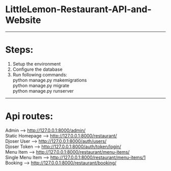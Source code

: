 # LittleLemon-Restaurant-API-and-Website

---
# Steps:
1. Setup the environment
2. Configure the database
3. Run following commands: <br>
python manage.py makemigrations <br>
python manage.py migrate <br>
python manage.py runserver <br>

---

# Api routes:
Admin --> http://127.0.0.1:8000/admin/ <br>
Static Homepage --> http://127.0.0.1:8000/restaurant/ <br>
Djoser User --> http://127.0.0.1:8000/auth/users/ <br>
Djoser Token --> http://127.0.0.1:8000/auth/token/login/ <br>
Menu Item --> http://127.0.0.1:8000/restaurant/menu-items/ <br>
Single Menu Item --> http://127.0.0.1:8000/restaurant/menu-items/1 <br>
Booking --> http://127.0.0.1:8000/restaurant/booking/ <br>

